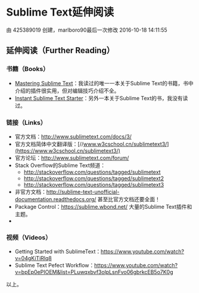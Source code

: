 # Sublime Text延伸阅读

由 425389019 创建，marlboro90最后一次修改 2016-10-18 14:11:55

## 延伸阅读（Further Reading）

### 书籍（Books）

- [Mastering Sublime Text](http://www.amazon.com/Mastering-Sublime-Community-Experience-Distilled/dp/1849698422/)：我读过的唯一一本关于Sublime Text的书籍，书中介绍的插件很实用，但对编辑技巧介绍不全。
- [Instant Sublime Text Starter](http://www.amazon.com/Instant-Sublime-Text-Starter-Haughee/dp/1849693927/)：另外一本关于Sublime Text的书，我没有读过。

### 链接（Links）

- 官方文档：<http://www.sublimetext.com/docs/3/>
- 官方文档简体中文翻译版：[//www.w3cschool.cn/sublimetext3/](https://www.w3cschool.cn/sublimetext3/)
- 官方论坛：<http://www.sublimetext.com/forum/>
- Stack Overflow的Sublime Text频道：
  - <http://stackoverflow.com/questions/tagged/sublimetext>
  - <http://stackoverflow.com/questions/tagged/sublimetext2>
  - <http://stackoverflow.com/questions/tagged/sublimetext3>
- 非官方文档：<http://sublime-text-unofficial-documentation.readthedocs.org/> 甚至比官方文档还要全面！
- Package Control：<https://sublime.wbond.net/> 大量的Sublime Text插件和主题。
- 

### 视频（Videos）

- Getting Started with SublimeText：<https://www.youtube.com/watch?v=04gKiTiRlq8>
- Sublime Text Pefect Workflow：<https://www.youtube.com/watch?v=bpEp0ePIOEM&list=PLuwqxbvf3olpLsnFvo06gbrkcEB5o7K0g>

以上。